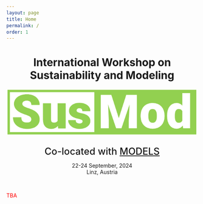 ```yaml
---
layout: page
title: Home
permalink: /
order: 1
---
```


<div style="text-align: center">
  <h1 style="font-weight:750;">International Workshop on Sustainability and Modeling</h1>
</div>

<div>
 <img src="/assets/logo.png" alt="SusMod" class="center"><br/>
</div>


<div style="text-align: center">
  <p style="font-size:25px;margin-bottom:0px;font-weight:500;">Co-located with <a href="http://www.modelsconference.org">MODELS</a></p>
  <p>22-24 September, 2024<br/>
  Linz, Austria</p>
  <br/>
</div>


<span style="color:red;">TBA</span>
